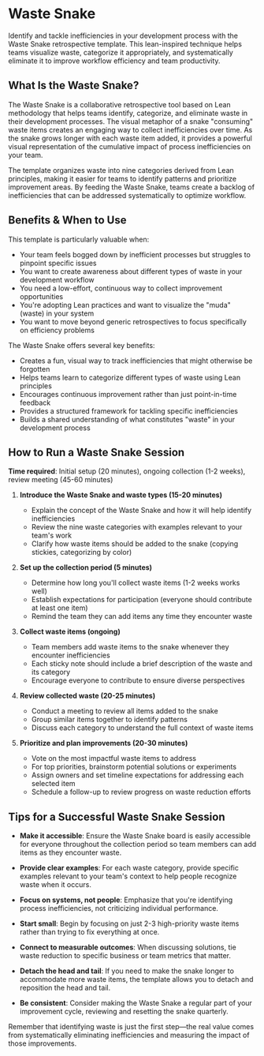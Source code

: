 # Waste Snake

Identify and tackle inefficiencies in your development process with the Waste Snake retrospective template. This lean-inspired technique helps teams visualize waste, categorize it appropriately, and systematically eliminate it to improve workflow efficiency and team productivity.

## What Is the Waste Snake?

The Waste Snake is a collaborative retrospective tool based on Lean methodology that helps teams identify, categorize, and eliminate waste in their development processes. The visual metaphor of a snake "consuming" waste items creates an engaging way to collect inefficiencies over time. As the snake grows longer with each waste item added, it provides a powerful visual representation of the cumulative impact of process inefficiencies on your team.

The template organizes waste into nine categories derived from Lean principles, making it easier for teams to identify patterns and prioritize improvement areas. By feeding the Waste Snake, teams create a backlog of inefficiencies that can be addressed systematically to optimize workflow.

## Benefits & When to Use

This template is particularly valuable when:

- Your team feels bogged down by inefficient processes but struggles to pinpoint specific issues
- You want to create awareness about different types of waste in your development workflow
- You need a low-effort, continuous way to collect improvement opportunities
- You're adopting Lean practices and want to visualize the "muda" (waste) in your system
- You want to move beyond generic retrospectives to focus specifically on efficiency problems

The Waste Snake offers several key benefits:

- Creates a fun, visual way to track inefficiencies that might otherwise be forgotten
- Helps teams learn to categorize different types of waste using Lean principles
- Encourages continuous improvement rather than just point-in-time feedback
- Provides a structured framework for tackling specific inefficiencies
- Builds a shared understanding of what constitutes "waste" in your development process

## How to Run a Waste Snake Session

**Time required**: Initial setup (20 minutes), ongoing collection (1-2 weeks), review meeting (45-60 minutes)

1. **Introduce the Waste Snake and waste types (15-20 minutes)**
   - Explain the concept of the Waste Snake and how it will help identify inefficiencies
   - Review the nine waste categories with examples relevant to your team's work
   - Clarify how waste items should be added to the snake (copying stickies, categorizing by color)

2. **Set up the collection period (5 minutes)**
   - Determine how long you'll collect waste items (1-2 weeks works well)
   - Establish expectations for participation (everyone should contribute at least one item)
   - Remind the team they can add items any time they encounter waste

3. **Collect waste items (ongoing)**
   - Team members add waste items to the snake whenever they encounter inefficiencies
   - Each sticky note should include a brief description of the waste and its category
   - Encourage everyone to contribute to ensure diverse perspectives

4. **Review collected waste (20-25 minutes)**
   - Conduct a meeting to review all items added to the snake
   - Group similar items together to identify patterns
   - Discuss each category to understand the full context of waste items

5. **Prioritize and plan improvements (20-30 minutes)**
   - Vote on the most impactful waste items to address
   - For top priorities, brainstorm potential solutions or experiments
   - Assign owners and set timeline expectations for addressing each selected item
   - Schedule a follow-up to review progress on waste reduction efforts

## Tips for a Successful Waste Snake Session

- **Make it accessible**: Ensure the Waste Snake board is easily accessible for everyone throughout the collection period so team members can add items as they encounter waste.

- **Provide clear examples**: For each waste category, provide specific examples relevant to your team's context to help people recognize waste when it occurs.

- **Focus on systems, not people**: Emphasize that you're identifying process inefficiencies, not criticizing individual performance.

- **Start small**: Begin by focusing on just 2-3 high-priority waste items rather than trying to fix everything at once.

- **Connect to measurable outcomes**: When discussing solutions, tie waste reduction to specific business or team metrics that matter.

- **Detach the head and tail**: If you need to make the snake longer to accommodate more waste items, the template allows you to detach and reposition the head and tail.

- **Be consistent**: Consider making the Waste Snake a regular part of your improvement cycle, reviewing and resetting the snake quarterly.

Remember that identifying waste is just the first step—the real value comes from systematically eliminating inefficiencies and measuring the impact of those improvements.